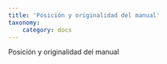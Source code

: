 ```yaml
---
title: 'Posición y originalidad del manual'
taxonomy:
    category: docs
---
```


Posición y originalidad del manual